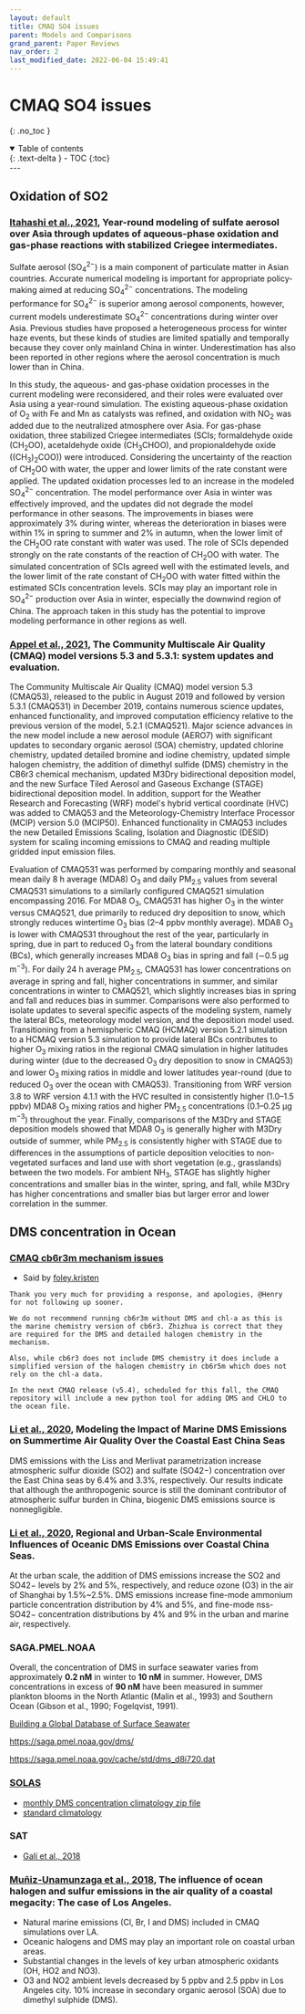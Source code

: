 ```yaml
---
layout: default
title: CMAQ SO4 issues
parent: Models and Comparisons
grand_parent: Paper Reviews
nav_order: 2
last_modified_date: 2022-06-04 15:49:41
---
```


# CMAQ SO4 issues
{: .no_toc }

<details open markdown="block">
  <summary>
    Table of contents
  </summary>
  {: .text-delta }
- TOC
{:toc}
</details>
---

## Oxidation of SO2
### [Itahashi et al., 2021][Itahashi21], Year-round modeling of sulfate aerosol over Asia through updates of aqueous-phase oxidation and gas-phase reactions with stabilized Criegee intermediates.

Sulfate aerosol (SO<sub>4</sub><sup>2−</sup>) is a main component of particulate matter in Asian countries. Accurate numerical modeling is important for appropriate policy-making aimed at reducing SO<sub>4</sub><sup>2−</sup> concentrations. The modeling performance for SO<sub>4</sub><sup>2−</sup> is superior among aerosol components, however, current models underestimate SO<sub>4</sub><sup>2−</sup> concentrations during winter over Asia. Previous studies have proposed a heterogeneous process for winter haze events, but these kinds of studies are limited spatially and temporally because they cover only mainland China in winter. Underestimation has also been reported in other regions where the aerosol concentration is much lower than in China. 

In this study, the aqueous- and gas-phase oxidation processes in the current modeling were reconsidered, and their roles were evaluated over Asia using a year-round simulation. The existing aqueous-phase oxidation of O<sub>2</sub> with Fe and Mn as catalysts was refined, and oxidation with NO<sub>2</sub> was added due to the neutralized atmosphere over Asia. For gas-phase oxidation, three stabilized Criegee intermediates (SCIs; formaldehyde oxide (CH<sub>2</sub>OO), acetaldehyde oxide (CH<sub>3</sub>CHOO), and propionaldehyde oxide ((CH<sub>3</sub>)<sub>2</sub>COO)) were introduced. Considering the uncertainty of the reaction of CH<sub>2</sub>OO with water, the upper and lower limits of the rate constant were applied. The updated oxidation processes led to an increase in the modeled SO<sub>4</sub><sup>2−</sup> concentration. The model performance over Asia in winter was effectively improved, and the updates did not degrade the model performance in other seasons. The improvements in biases were approximately 3% during winter, whereas the deterioration in biases were within 1% in spring to summer and 2% in autumn, when the lower limit of the CH<sub>2</sub>OO rate constant with water was used. The role of SCIs depended strongly on the rate constants of the reaction of CH<sub>2</sub>OO with water. The simulated concentration of SCIs agreed well with the estimated levels, and the lower limit of the rate constant of CH<sub>2</sub>OO with water fitted within the estimated SCIs concentration levels. SCIs may play an important role in SO<sub>4</sub><sup>2−</sup> production over Asia in winter, especially the downwind region of China. The approach taken in this study has the potential to improve modeling performance in other regions as well.

### [Appel et al., 2021][Appel21], The Community Multiscale Air Quality (CMAQ) model versions 5.3 and 5.3.1: system updates and evaluation. 
<p> The Community Multiscale Air Quality (CMAQ) model version 5.3 (CMAQ53), released to the public in August 2019 and followed by version 5.3.1 (CMAQ531) in December 2019, contains numerous science updates, enhanced functionality, and improved computation efficiency relative to the previous version of the model, 5.2.1 (CMAQ521). Major science advances in the new model include a new aerosol module (AERO7) with significant updates to secondary organic aerosol (SOA) chemistry, updated chlorine chemistry, updated detailed bromine and iodine chemistry, updated simple halogen chemistry, the addition of dimethyl sulfide (DMS) chemistry in the CB6r3 chemical mechanism, updated M3Dry bidirectional deposition model, and the new Surface Tiled Aerosol and Gaseous Exchange (STAGE) bidirectional deposition model. In addition, support for the Weather Research and Forecasting (WRF) model's hybrid vertical coordinate (HVC) was added to CMAQ53 and the Meteorology-Chemistry Interface Processor (MCIP) version 5.0 (MCIP50). Enhanced functionality in CMAQ53 includes the new Detailed Emissions Scaling, Isolation and Diagnostic (DESID) system for scaling incoming emissions to CMAQ and reading multiple gridded input emission files.</p> 

<p><span id="page2868"/>Evaluation of CMAQ531 was performed by comparing monthly and seasonal mean daily 8 h average (MDA8) O<span class="inline-formula"><sub>3</sub></span> and daily PM<span class="inline-formula"><sub>2.5</sub></span> values from several CMAQ531 simulations to a similarly configured CMAQ521 simulation encompassing 2016. For MDA8 O<span class="inline-formula"><sub>3</sub></span>, CMAQ531 has higher O<span class="inline-formula"><sub>3</sub></span> in the winter versus CMAQ521, due primarily to reduced dry deposition to snow, which strongly reduces wintertime O<span class="inline-formula"><sub>3</sub></span> bias (2–4 ppbv monthly average). MDA8 O<span class="inline-formula"><sub>3</sub></span> is lower with CMAQ531 throughout the rest of the year, particularly in spring, due in part to reduced O<span class="inline-formula"><sub>3</sub></span> from the lateral boundary conditions (BCs), which generally increases MDA8 O<span class="inline-formula"><sub>3</sub></span> bias in spring and fall (<span class="inline-formula">∼0.5</span> <span class="inline-formula">µg m<sup>−3</sup></span>). For daily 24 h average PM<span class="inline-formula"><sub>2.5</sub></span>, CMAQ531 has lower concentrations on average in spring and fall, higher concentrations in summer, and similar concentrations in winter to CMAQ521, which slightly increases bias in spring and fall and reduces bias in summer. Comparisons were also performed to isolate updates to several specific aspects of the modeling system, namely the lateral BCs, meteorology model version, and the deposition model used. Transitioning from a hemispheric CMAQ (HCMAQ) version 5.2.1 simulation to a HCMAQ version 5.3 simulation to provide lateral BCs contributes to higher O<span class="inline-formula"><sub>3</sub></span> mixing ratios in the regional CMAQ simulation in higher latitudes during winter (due to the decreased O<span class="inline-formula"><sub>3</sub></span> dry deposition to snow in CMAQ53) and lower O<span class="inline-formula"><sub>3</sub></span> mixing ratios in middle and lower latitudes year-round (due to reduced O<span class="inline-formula"><sub>3</sub></span> over the ocean with CMAQ53). Transitioning from WRF version 3.8 to WRF version 4.1.1 with the HVC resulted in consistently higher (1.0–1.5 ppbv) MDA8 O<span class="inline-formula"><sub>3</sub></span> mixing ratios and higher PM<span class="inline-formula"><sub>2.5</sub></span> concentrations (0.1–0.25 <span class="inline-formula">µg m<sup>−3</sup></span>) throughout the year. Finally, comparisons of the M3Dry and STAGE deposition models showed that MDA8 O<span class="inline-formula"><sub>3</sub></span> is generally higher with M3Dry outside of summer, while PM<span class="inline-formula"><sub>2.5</sub></span> is consistently higher with STAGE due to differences in the assumptions of particle deposition velocities to non-vegetated surfaces and land use with short vegetation (e.g., grasslands) between the two models. For ambient NH<span class="inline-formula"><sub>3</sub></span>, STAGE has slightly higher concentrations and smaller bias in the winter, spring, and fall, while M3Dry has higher concentrations and smaller bias but larger error and lower correlation in the summer.</p>


[Itahashi21]: <https://doi.org/10.1016/j.aeaoa.2021.100123> "Itahashi, S., Uchida, R., Yamaji, K., Chatani, S. (2021). Year-round modeling of sulfate aerosol over Asia through updates of aqueous-phase oxidation and gas-phase reactions with stabilized Criegee intermediates. Atmospheric Environment: X 12, 100123. "
[Appel21]: <https://doi.org/10.5194/gmd-14-2867-2021> "Appel, K.W., Bash, J.O., Fahey, K.M., Foley, K.M., Gilliam, R.C., Hogrefe, C., Hutzell, W.T., Kang, D., Mathur, R., Murphy, B.N., Napelenok, S.L., Nolte, C.G., Pleim, J.E., Pouliot, G.A., Pye, H.O.T., Ran, L., Roselle, S.J., Sarwar, G., Schwede, D.B., Sidi, F.I., et al. (2021). The Community Multiscale Air Quality (CMAQ) model versions 5.3 and 5.3.1: system updates and evaluation. Geoscientific Model Development 14, 2867–2897." 


## DMS concentration in Ocean
### [CMAQ cb6r3m mechanism issues ](https://forum.cmascenter.org/t/cmaq-cb6r3m-mechanism-issues/3125)

- Said by [foley.kristen](https://forum.cmascenter.org/u/foley.kristen/summary)
```
Thank you very much for providing a response, and apologies, @Henry for not following up sooner.

We do not recommend running cb6r3m without DMS and chl-a as this is the marine chemistry version of cb6r3. Zhizhua is correct that they are required for the DMS and detailed halogen chemistry in the mechanism.

Also, while cb6r3 does not include DMS chemistry it does include a simplified version of the halogen chemistry in cb6r5m which does not rely on the chl-a data.

In the next CMAQ release (v5.4), scheduled for this fall, the CMAQ repository will include a new python tool for adding DMS and CHLO to the ocean file.
```

### [Li et al., 2020][Li20], Modeling the Impact of Marine DMS Emissions on Summertime Air Quality Over the Coastal East China Seas

DMS emissions with the Liss and Merlivat parametrization increase atmospheric sulfur dioxide (SO2) and sulfate (SO42−) concentration over the East China seas by 6.4% and 3.3%, respectively. Our results indicate that although the anthropogenic source is still the dominant contributor of atmospheric sulfur burden in China, biogenic DMS emissions source is nonnegligible.

[Li20]: <https://doi.org/10.1029/2020EA001220> "Li, S., Sarwar, G., Zhao, J., Zhang, Y., Zhou, S., Chen, Y., Yang, G., Saiz-Lopez, A. (2020). Modeling the Impact of Marine DMS Emissions on Summertime Air Quality Over the Coastal East China Seas. Earth and Space Science 7, e2020EA001220. "

### [Li et al., 2020][Li20b],  Regional and Urban-Scale Environmental Influences of Oceanic DMS Emissions over Coastal China Seas.

At the urban scale, the addition of DMS emissions increase the SO2 and SO42− levels by 2% and 5%, respectively, and reduce ozone (O3) in the air of Shanghai by 1.5%~2.5%. DMS emissions increase fine-mode ammonium particle concentration distribution by 4% and 5%, and fine-mode nss-SO42− concentration distributions by 4% and 9% in the urban and marine air, respectively. 

[Li20b]: <https://doi.org/10.3390/atmos11080849> "Li, S., Zhang, Y., Zhao, J., Sarwar, G., Zhou, S., Chen, Y., Yang, G., Saiz-Lopez, A. (2020). Regional and Urban-Scale Environmental Influences of Oceanic DMS Emissions over Coastal China Seas. Atmosphere 11, 849. "

### SAGA.PMEL.NOAA
Overall, the concentration of DMS in surface seawater varies from approximately **0.2 nM** in winter to **10 nM** in summer. However, DMS concentrations in excess of **90 nM** have been measured in summer plankton blooms in the North Atlantic (Malin et al., 1993) and Southern Ocean (Gibson et al., 1990; Fogelqvist, 1991).

[Building a Global Database of Surface Seawater][saga]

[saga]: <https://saga.pmel.noaa.gov/dms/DMSweb_program_descript.html> "Building a Global Database of Surface Seawater Dimethylsulfide (DMS) Concentrations"

https://saga.pmel.noaa.gov/dms/

https://saga.pmel.noaa.gov/cache/std/dms_d8i720.dat

### [SOLAS](https://www.bodc.ac.uk/solas_integration/implementation_products/group1/dms/)
- [ monthly DMS concentration climatology zip file](https://www.bodc.ac.uk/solas_integration/implementation_products/group1/dms/documents/dmsclimatology.zip)
- [standard climatology](https://www.bodc.ac.uk/solas_integration/implementation_products/group1/dms/documents/dms-1degrex1degree.zip)

### SAT
- [Galí et al., 2018][Galí18]

[Galí18]: <https://doi.org/10.5194/bg-15-3497-2018> "Galí, M., Levasseur, M., Devred, E., Simó, R., Babin, M. (2018). Sea-surface dimethylsulfide (DMS) concentration from satellite data at global and regional scales. Biogeosciences 15, 3497–3519. "

### [Muñiz-Unamunzaga et al., 2018][Muñiz18], The influence of ocean halogen and sulfur emissions in the air quality of a coastal megacity: The case of Los Angeles.

- Natural marine emissions (Cl, Br, I and DMS) included in CMAQ simulations over LA.
- Oceanic halogens and DMS may play an important role on coastal urban areas.
- Substantial changes in the levels of key urban atmospheric oxidants (OH, HO2 and NO3).
- O3 and NO2 ambient levels decreased by 5 ppbv and 2.5 ppbv in Los Angeles city.
10% increase in secondary organic aerosol (SOA) due to dimethyl sulphide (DMS).

[Muñiz18]: <https://doi.org/10.1016/j.scitotenv.2017.06.098> "Muñiz-Unamunzaga, M., Borge, R., Sarwar, G., Gantt, B., de la Paz, D., Cuevas, C.A., Saiz-Lopez, A. (2018). The influence of ocean halogen and sulfur emissions in the air quality of a coastal megacity: The case of Los Angeles. Science of The Total Environment 610–611, 1536–1545. "
